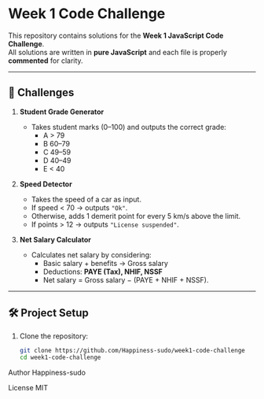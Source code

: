 # Week 1 Code Challenge

This repository contains solutions for the **Week 1 JavaScript Code Challenge**.  
All solutions are written in **pure JavaScript** and each file is properly **commented** for clarity.

---

## 📂 Challenges
1. **Student Grade Generator**  
   - Takes student marks (0–100) and outputs the correct grade:  
     - A > 79  
     - B 60–79  
     - C 49–59  
     - D 40–49  
     - E < 40  

2. **Speed Detector**  
   - Takes the speed of a car as input.  
   - If speed < 70 → outputs `"Ok"`.  
   - Otherwise, adds 1 demerit point for every 5 km/s above the limit.  
   - If points > 12 → outputs `"License suspended"`.  

3. **Net Salary Calculator**  
   - Calculates net salary by considering:  
     - Basic salary + benefits → Gross salary  
     - Deductions: **PAYE (Tax), NHIF, NSSF**  
     - Net salary = Gross salary − (PAYE + NHIF + NSSF).  

---

## 🛠️ Project Setup
1. Clone the repository:
   ```bash
   git clone https://github.com/Happiness-sudo/week1-code-challenge
   cd week1-code-challenge

Author
Happiness-sudo

License
MIT